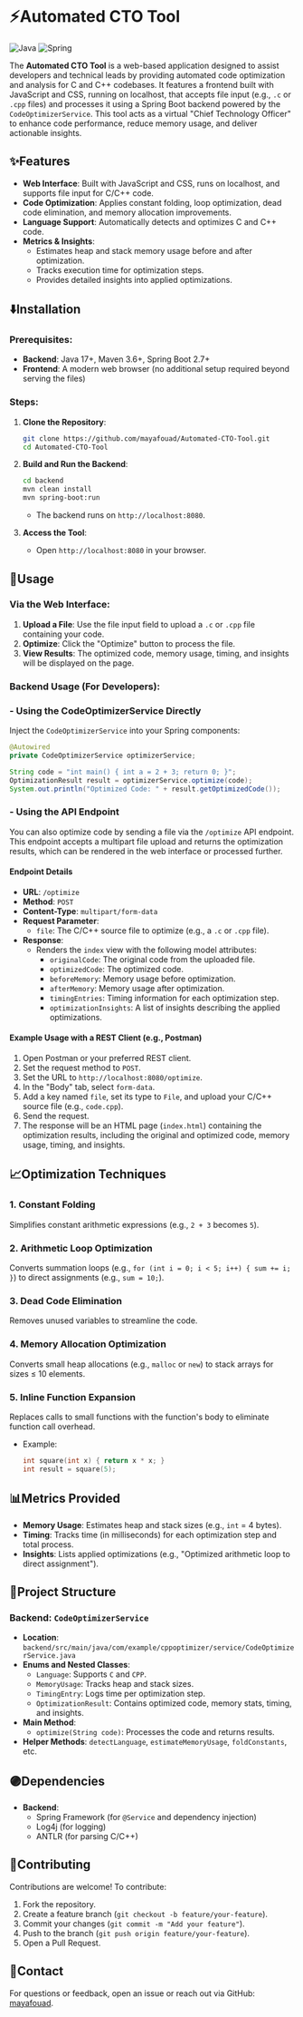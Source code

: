 # ⚡Automated CTO Tool

![Java](https://img.shields.io/badge/Java-17-orange) ![Spring](https://img.shields.io/badge/Spring-5.3-green) 

The **Automated CTO Tool** is a web-based application designed to assist developers and technical leads by providing automated code optimization and analysis for C and C++ codebases. It features a frontend built with JavaScript and CSS, running on localhost, that accepts file input (e.g., `.c` or `.cpp` files) and processes it using a Spring Boot backend powered by the `CodeOptimizerService`. This tool acts as a virtual "Chief Technology Officer" to enhance code performance, reduce memory usage, and deliver actionable insights.

## ✨Features
- **Web Interface**: Built with JavaScript and CSS, runs on localhost, and supports file input for C/C++ code.
- **Code Optimization**: Applies constant folding, loop optimization, dead code elimination, and memory allocation improvements.
- **Language Support**: Automatically detects and optimizes C and C++ code.
- **Metrics & Insights**:
  - Estimates heap and stack memory usage before and after optimization.
  - Tracks execution time for optimization steps.
  - Provides detailed insights into applied optimizations.

## ⬇️Installation

### Prerequisites:
- **Backend**: Java 17+, Maven 3.6+, Spring Boot 2.7+
- **Frontend**: A modern web browser (no additional setup required beyond serving the files)

### Steps:
1. **Clone the Repository**:
   ```bash
   git clone https://github.com/mayafouad/Automated-CTO-Tool.git
   cd Automated-CTO-Tool
   ```

2. **Build and Run the Backend**:
   ```bash
   cd backend
   mvn clean install
   mvn spring-boot:run
   ```
   - The backend runs on `http://localhost:8080`.

4. **Access the Tool**:
   - Open `http://localhost:8080` in your browser.

## 🚀Usage

### Via the Web Interface:
1. **Upload a File**: Use the file input field to upload a `.c` or `.cpp` file containing your code.
2. **Optimize**: Click the "Optimize" button to process the file.
3. **View Results**: The optimized code, memory usage, timing, and insights will be displayed on the page.

### Backend Usage (For Developers):

### - Using the CodeOptimizerService Directly
Inject the `CodeOptimizerService` into your Spring components:
```java
@Autowired
private CodeOptimizerService optimizerService;

String code = "int main() { int a = 2 + 3; return 0; }";
OptimizationResult result = optimizerService.optimize(code);
System.out.println("Optimized Code: " + result.getOptimizedCode());
```
### - Using the API Endpoint
You can also optimize code by sending a file via the `/optimize` API endpoint. This endpoint accepts a multipart file upload and returns the optimization results, which can be rendered in the web interface or processed further.

#### Endpoint Details
- **URL**: `/optimize`
- **Method**: `POST`
- **Content-Type**: `multipart/form-data`
- **Request Parameter**:
  - `file`: The C/C++ source file to optimize (e.g., a `.c` or `.cpp` file).
- **Response**:
  - Renders the `index` view with the following model attributes:
    - `originalCode`: The original code from the uploaded file.
    - `optimizedCode`: The optimized code.
    - `beforeMemory`: Memory usage before optimization.
    - `afterMemory`: Memory usage after optimization.
    - `timingEntries`: Timing information for each optimization step.
    - `optimizationInsights`: A list of insights describing the applied optimizations.

#### Example Usage with a REST Client (e.g., Postman)
1. Open Postman or your preferred REST client.
2. Set the request method to `POST`.
3. Set the URL to `http://localhost:8080/optimize`.
4. In the "Body" tab, select `form-data`.
5. Add a key named `file`, set its type to `File`, and upload your C/C++ source file (e.g., `code.cpp`).
6. Send the request.
7. The response will be an HTML page (`index.html`) containing the optimization results, including the original and optimized code, memory usage, timing, and insights.

   
## 📈Optimization Techniques

### 1. Constant Folding
Simplifies constant arithmetic expressions (e.g., `2 + 3` becomes `5`).

### 2. Arithmetic Loop Optimization
Converts summation loops (e.g., `for (int i = 0; i < 5; i++) { sum += i; }`) to direct assignments (e.g., `sum = 10;`).

### 3. Dead Code Elimination
Removes unused variables to streamline the code.

### 4. Memory Allocation Optimization
Converts small heap allocations (e.g., `malloc` or `new`) to stack arrays for sizes ≤ 10 elements.

### 5. Inline Function Expansion
Replaces calls to small functions with the function's body to eliminate function call overhead.
   - Example:
     ```c
     int square(int x) { return x * x; }
     int result = square(5);

## 📊Metrics Provided
- **Memory Usage**: Estimates heap and stack sizes (e.g., `int` = 4 bytes).
- **Timing**: Tracks time (in milliseconds) for each optimization step and total process.
- **Insights**: Lists applied optimizations (e.g., "Optimized arithmetic loop to direct assignment").

## 🧩Project Structure

### Backend: `CodeOptimizerService`
- **Location**: `backend/src/main/java/com/example/cppoptimizer/service/CodeOptimizerService.java`
- **Enums and Nested Classes**:
  - `Language`: Supports `C` and `CPP`.
  - `MemoryUsage`: Tracks heap and stack sizes.
  - `TimingEntry`: Logs time per optimization step.
  - `OptimizationResult`: Contains optimized code, memory stats, timing, and insights.
- **Main Method**:
  - `optimize(String code)`: Processes the code and returns results.
- **Helper Methods**: `detectLanguage`, `estimateMemoryUsage`, `foldConstants`, etc.


## 🟣Dependencies
- **Backend**:
  - Spring Framework (for `@Service` and dependency injection)
  - Log4j (for logging)
  - ANTLR (for parsing C/C++)

## 🤝Contributing
Contributions are welcome! To contribute:
1. Fork the repository.
2. Create a feature branch (`git checkout -b feature/your-feature`).
3. Commit your changes (`git commit -m "Add your feature"`).
4. Push to the branch (`git push origin feature/your-feature`).
5. Open a Pull Request.


## 📧Contact
For questions or feedback, open an issue or reach out via GitHub: [mayafouad](https://github.com/mayafouad).



